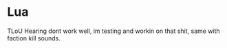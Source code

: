 # Lua

TLoU Hearing dont work well, im testing and workin on that shit, same with faction kill sounds.
